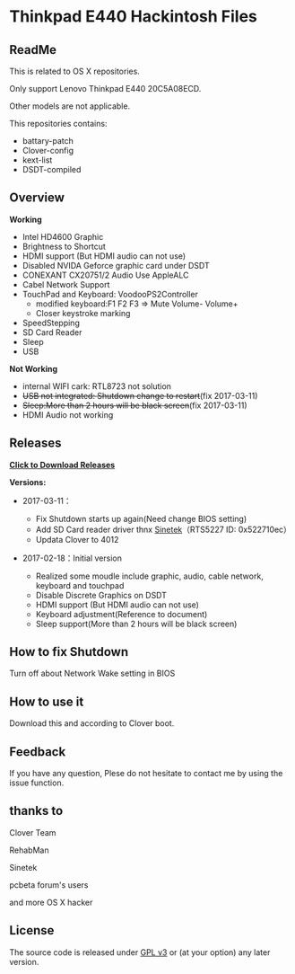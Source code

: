 Thinkpad E440 Hackintosh Files
===
## ReadMe
This is related to OS X repositories.

Only support Lenovo Thinkpad E440 20C5A08ECD.

Other models are not applicable.

This repositories contains:

* battary-patch
* Clover-config
* kext-list
* DSDT-compiled

## Overview
**Working**

- Intel HD4600 Graphic
- Brightness to Shortcut
- HDMI support (But HDMI audio can not use)
- Disabled NVIDA Geforce graphic card under DSDT
- CONEXANT CX20751/2 Audio Use AppleALC
- Cabel Network Support
- TouchPad and Keyboard: VoodooPS2Controller
	* modified keyboard:F1 F2 F3 => Mute Volume- Volume+
	* Closer keystroke marking
- SpeedStepping
- SD Card Reader
- Sleep
- USB

**Not Working**

- internal WIFI cark: RTL8723 not solution
- ~~USB not integrated: Shutdown change to restart~~(fix 2017-03-11)
- ~~Sleep:More than 2 hours will be black screen~~(fix 2017-03-11)
- HDMI Audio not working

## Releases
**[Click to Download Releases](https://github.com/ZzMark/Thinkpad-E440-Hackintosh/releases)**

**Versions:**

- 2017-03-11：
	* Fix Shutdown starts up again(Need change BIOS setting)
	* Add SD Card reader driver thnx [Sinetek](http://www.insanelymac.com/forum/topic/321080-sineteks-driver-for-realtek-rtsx-sdhc-card-readers/)（RTS5227 ID: 0x522710ec）
	* Updata Clover to 4012

- 2017-02-18：Initial version
	* Realized some moudle include graphic, audio, cable network, keyboard and touchpad
	* Disable Discrete Graphics on DSDT
	* HDMI support (But HDMI audio can not use)
	* Keyboard adjustment(Reference to document)
	* Sleep support(More than 2 hours will be black screen)

## How to fix Shutdown

Turn off about Network Wake setting in BIOS

## How to use it

Download this and according to Clover boot.

## Feedback

If you have any question, Plese do not hesitate to contact me by using the issue function.

## thanks to

Clover Team

RehabMan

Sinetek

pcbeta forum's users

and more OS X hacker

## License
The source code is released under [GPL v3](http://www.gnu.org/copyleft/gpl.html) or (at your option) any later version.
